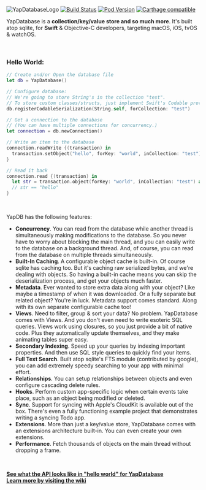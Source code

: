 ![YapDatabaseLogo](https://user-images.githubusercontent.com/449168/27611211-2570fbb6-5b46-11e7-85e9-f3378a5bebce.gif)
[![Build Status](https://travis-ci.org/yapstudios/YapDatabase.svg?branch=master)](https://travis-ci.org/yapstudios/YapDatabase)
[![Pod Version](https://img.shields.io/cocoapods/v/YapDatabase.svg?style=flat)](https://cocoapods.org/pods/YapDatabase)
[![Carthage compatible](https://img.shields.io/badge/Carthage-compatible-4BC51D.svg?style=flat)](https://github.com/Carthage/Carthage)

YapDatabase is a **collection/key/value store and so much more**. It's built atop sqlite, for **Swift** & Objective-C developers, targeting macOS, iOS, tvOS & watchOS.

&nbsp;

### Hello World:

```swift
// Create and/or Open the database file
let db = YapDatabase()

// Configure database:
// We're going to store String's in the collection "test".
// To store custom classes/structs, just implement Swift's Codable protocol.
db.registerCodableSerialization(String.self, forCollection: "test")

// Get a connection to the database
// (You can have multiple connections for concurrency.)
let connection = db.newConnection()

// Write an item to the database
connection.readWrite {(transaction) in
  transaction.setObject("hello", forKey: "world", inCollection: "test")
}

// Read it back
connection.read {(transaction) in
  let str = transaction.object(forKey: "world", inCollection: "test") as? String
  // str == "hello"
}
```

&nbsp;

YapDB has the following features:

* **Concurrency**. You can read from the database while another thread is simultaneously making modifications to the database. So you never have to worry about blocking the main thread, and you can easily write to the database on a background thread. And, of course, you can read from the database on multiple threads simultaneously.
* **Built-In Caching**. A configurable object cache is built-in. Of course sqlite has caching too. But it's caching raw serialized bytes, and we're dealing with objects. So having a built-in cache means you can skip the deserialization process, and get your objects much faster.
* **Metadata**. Ever wanted to store extra data along with your object? Like maybe a timestamp of when it was downloaded. Or a fully separate but related object? You're in luck. Metadata support comes standard. Along with its own separate configurable cache too!
* **Views**. Need to filter, group & sort your data? No problem. YapDatabase comes with Views. And you don't even need to write esoteric SQL queries. Views work using closures, so you just provide a bit of native code. Plus they automatically update themselves, and they make animating tables super easy.
* **Secondary Indexing**. Speed up your queries by indexing important properties. And then use SQL style queries to quickly find your items.
* **Full Text Search**. Built atop sqlite's FTS module (contributed by google), you can add extremely speedy searching to your app with minimal effort.
* **Relationships**. You can setup relationships between objects and even configure cascading delete rules.
* **Hooks**. Perform custom app-specific logic when certain events take place, such as an object being modified or deleted.
* **Sync**. Support for syncing with Apple's CloudKit is available out of the box. There's even a fully functioning example project that demonstrates writing a syncing Todo app.
* **Extensions**. More than just a key/value store, YapDatabase comes with an extensions architecture built-in. You can even create your own extensions.
* **Performance**. Fetch thousands of objects on the main thread without dropping a frame.

<br/>

**[See what the API looks like in "hello world" for YapDatabase](https://github.com/yapstudios/YapDatabase/wiki/Hello-World)**<br/>
**[Learn more by visiting the wiki](https://github.com/yapstudios/YapDatabase/wiki)**<br/>

